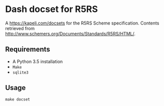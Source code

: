 # Dash docset for R5RS

A https://kapeli.com/docsets for the R5RS Scheme specification.  Contents retrieved from
http://www.schemers.org/Documents/Standards/R5RS/HTML/.

## Requirements

- A Python 3.5 installation
- `Make`
- `sqlite3`

## Usage

`make docset`
